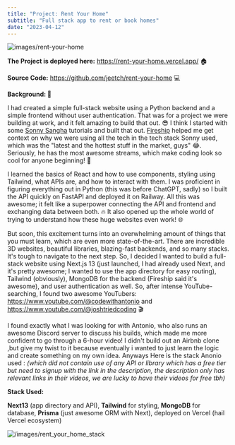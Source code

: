 ```yaml
---
title: "Project: Rent Your Home"
subtitle: "Full stack app to rent or book homes"
date: "2023-04-12"
---
```


![images/rent-your-home](/images/rent-your-home.gif)

**The Project is deployed here:** https://rent-your-home.vercel.app/ 🏠

**Source Code:** https://github.com/jeetch/rent-your-home 💻

**Background: 🌟**

I had created a simple full-stack website using a Python backend and a simple frontend without user authentication. That was for a project we were building at work, and it felt amazing to build that out. 😎 I think I started with some [Sonny Sangha](https://www.youtube.com/live/24xpTmaPOdY?feature=share) tutorials and built that out. [Fireship](https://www.youtube.com/@Fireship) helped me get context on why we were using all the tech in the tech stack Sonny used, which was the "latest and the hottest stuff in the market, guys" 😂. Seriously, he has the most awesome streams, which make coding look so cool for anyone beginning! 🚀

I learned the basics of React and how to use components, styling using Tailwind, what APIs are, and how to interact with them. I was proficient in figuring everything out in Python (this was before ChatGPT, sadly) so I built the API quickly on FastAPI and deployed it on Railway. All this was awesome; it felt like a superpower connecting the API and frontend and exchanging data between both. 🔥 It also opened up the whole world of trying to understand how these huge websites even work! 🌐

But soon, this excitement turns into an overwhelming amount of things that you must learn, which are even more state-of-the-art. There are incredible 3D websites, beautiful libraries, blazing-fast backends, and so many stacks. It's tough to navigate to the next step. So, I decided I wanted to build a full-stack website using Next.js 13 (just launched, I had already used Next, and it's pretty awesome; I wanted to use the app directory for easy routing), Tailwind (obviously), MongoDB for the backend (Fireship said it's awesome), and user authentication as well. So, after intense YouTube-searching, I found two awesome YouTubers: https://www.youtube.com/@codewithantonio and https://www.youtube.com/@joshtriedcoding 🎬

I found exactly what I was looking for with Antonio, who also runs an awesome Discord server to discuss his builds, which made me more confident to go through a 6-hour video! I didn't build out an Airbnb clone ,but give my twist to it because eventually i wanted to just learn the logic and create something on my own idea. Anyways Here is the stack Anonio used :
*(which did not contain use of any API or library which has a free tier but need to signup with the link in the description, the description only has relevant links in their videos, we are lucky to have their videos for free tbh)*

**Stack Used:**

**Next13** (app directory and API), **Tailwind** for styling, **MongoDB** for database, **Prisma** (just awesome ORM with Next), deployed on Vercel (hail Vercel ecosystem)

![/images/rent_your_home_stack](/images/rent_your_home_stack.jpeg)

